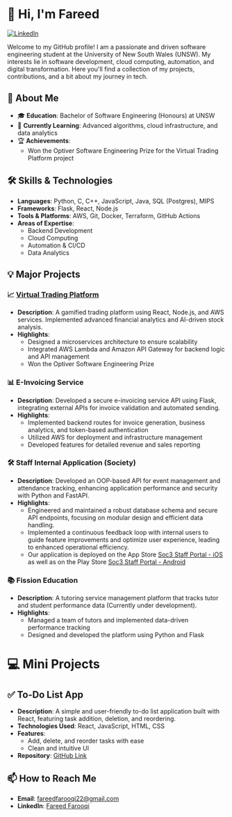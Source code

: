 # 👋 Hi, I'm Fareed

[![LinkedIn](https://img.shields.io/badge/LinkedIn-0077B5?style=for-the-badge&logo=linkedin&logoColor=white)](http://www.linkedin.com/in/fareed-farooqi-6519812a2)

Welcome to my GitHub profile! I am a passionate and driven software engineering student at the University of New South Wales (UNSW). My interests lie in software development, cloud computing, automation, and digital transformation. Here you'll find a collection of my projects, contributions, and a bit about my journey in tech.

## 🚀 About Me

- 🎓 **Education**: Bachelor of Software Engineering (Honours) at UNSW
- 🌱 **Currently Learning**: Advanced algorithms, cloud infrastructure, and data analytics
- 🏆 **Achievements**:
  - Won the Optiver Software Engineering Prize for the Virtual Trading Platform project

## 🛠 Skills & Technologies

- **Languages**: Python, C, C++, JavaScript, Java, SQL (Postgres), MIPS
- **Frameworks**: Flask, React, Node.js
- **Tools & Platforms**: AWS, Git, Docker, Terraform, GitHub Actions
- **Areas of Expertise**:
  - Backend Development
  - Cloud Computing
  - Automation & CI/CD
  - Data Analytics

## 💡 Major Projects

### 📈 [Virtual Trading Platform](https://main.d34lkhx9u8kgt9.amplifyapp.com/)
- **Description**: A gamified trading platform using React, Node.js, and AWS services. Implemented advanced financial analytics and AI-driven stock analysis.
- **Highlights**:
  - Designed a microservices architecture to ensure scalability
  - Integrated AWS Lambda and Amazon API Gateway for backend logic and API management
  - Won the Optiver Software Engineering Prize

### 📊 E-Invoicing Service
- **Description**: Developed a secure e-invoicing service API using Flask, integrating external APIs for invoice validation and automated sending.
- **Highlights**:
  - Implemented backend routes for invoice generation, business analytics, and token-based authentication
  - Utilized AWS for deployment and infrastructure management
  - Developed features for detailed revenue and sales reporting
 
### 🛠️ Staff Internal Application (Society)
- **Description**: Developed an OOP-based API for event management and attendance tracking, enhancing application performance and security with Python and FastAPI.
- **Highlights**:
  - Engineered and maintained a robust database schema and secure API endpoints, focusing on modular design and efficient data handling.
  - Implemented a continuous feedback loop with internal users to guide feature improvements and optimize user experience, leading to enhanced operational efficiency.
  - Our application is deployed on the App Store [Soc3 Staff Portal - iOS](https://apps.apple.com/au/app/unsw-soc3-staff-portal/id6476927598) as well as on the Play Store [Soc3 Staff Portal - Android](https://play.google.com/store/apps/details?id=com.unswsoc3.internal&hl=en_AU)

### 📚 Fission Education
- **Description**: A tutoring service management platform that tracks tutor and student performance data (Currently under development).
- **Highlights**:
  - Managed a team of tutors and implemented data-driven performance tracking
  - Designed and developed the platform using Python and Flask

# 💻 Mini Projects

## ✅ To-Do List App
- **Description**: A simple and user-friendly to-do list application built with React, featuring task addition, deletion, and reordering.
- **Technologies Used**: React, JavaScript, HTML, CSS
- **Features**:
  - Add, delete, and reorder tasks with ease
  - Clean and intuitive UI
- **Repository**: [GitHub Link](https://github.com/fareedfarooqi/todo-list-react)

## 📫 How to Reach Me

- **Email**: fareedfarooqi22@gmail.com
- **LinkedIn**: [Fareed Farooqi](http://www.linkedin.com/in/fareed-farooqi-6519812a2)

<!---
fareedfarooqi/fareedfarooqi is a ✨ special ✨ repository because its `README.md` (this file) appears on your GitHub profile.
You can click the Preview link to take a look at your changes.
--->
